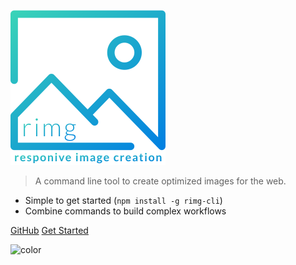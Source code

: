 ![logo](_media/logo.svg)

> A command line tool to create optimized images for the web.

* Simple to get started (`npm install -g rimg-cli`)
* Combine commands to build complex workflows

[GitHub](https://github.com/alexanderbartels/rimg/)
[Get Started](./#/quickstart)

![color](#f0f0f0)
